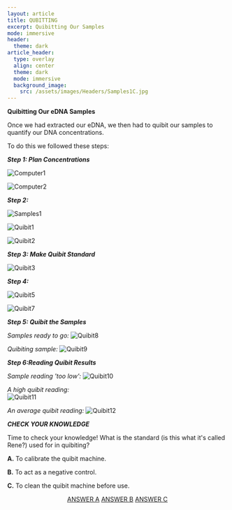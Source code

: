```yaml
---
layout: article
title: QUBITTING 
excerpt: Quibitting Our Samples
mode: immersive
header:
  theme: dark
article_header:
  type: overlay
  align: center
  theme: dark
  mode: immersive
  background_image:
    src: /assets/images/Headers/Samples1C.jpg
---
```


**Quibitting Our eDNA Samples**

Once we had extracted our eDNA, we then had to quibit our samples to quantify our DNA concentrations. 

To do this we followed these steps:


***Step 1: Plan Concentrations***  

![Computer1](/assets/images/BIG-QUBIT/Computer1.jpg) 

![Computer2](/assets/images/BIG-QUBIT/Computer2.jpg) 




***Step 2:***

![Samples1](/assets/images/BIG-QUBIT/Samples1.jpg)    


![Quibit1](/assets/images/BIG-QUBIT/Quibit1.jpg)      


![Quibit2](/assets/images/BIG-QUBIT/Quibit2.jpg)    



***Step 3: Make Quibit Standard***

![Quibit3](/assets/images/BIG-QUBIT/Quibit3.jpg)    



***Step 4:***

![Quibit5](/assets/images/BIG-QUBIT/Quibit5.jpg) 


![Quibit7](/assets/images/BIG-QUBIT/Quibit7.jpg)    



***Step 5: Quibit the Samples***

*Samples ready to go:*
![Quibit8](/assets/images/BIG-QUBIT/Quibit8.jpg)    

*Quibiting sample:*
![Quibit9](/assets/images/BIG-QUBIT/Quibit9.jpg)    



***Step 6:Reading Quibit Results***

*Sample reading 'too low':*
![Quibit10](/assets/images/BIG-QUBIT/Quibit10.jpg)    

*A high quibit reading:*  
![Quibit11](/assets/images/BIG-QUBIT/Quibit11.jpg) 

*An average quibit reading:*
![Quibit12](/assets/images/BIG-QUBIT/Quibit12.jpg)    




***CHECK YOUR KNOWLEDGE***

Time to check your knowledge! What is the standard (is this what it's called Rene?) used for in quibiting?

**A.** To calibrate the quibit machine.

**B.** To act as a negative control.

**C.** To clean the quibit machine before use. 


<p align="center">
<a class="button button--outline-primary button--pill" href="Storing1">ANSWER A</a> <a class="button button--outline-primary button--pill" href="Storing2">ANSWER B</a> <a class="button button--outline-primary button--pill" href="Storing2">ANSWER C</a></p>